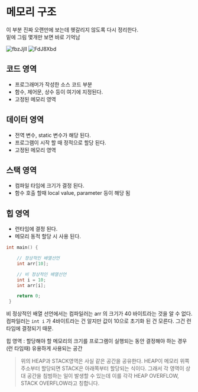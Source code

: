 # 메모리 구조 

이 부분 진짜 오랜만에 보는데 헷갈리지 않도록 다시 정리한다. </br>
밑에 그림 몇개만 보면 바로 기억남


![fbzJjII](https://user-images.githubusercontent.com/45758481/134809381-b2d292e9-842a-41c9-82b1-6f270ed6e522.png)
![FdJ8Xbd](https://user-images.githubusercontent.com/45758481/134809384-58b47d07-c6b1-417a-ad7c-516109d515d0.png)


## 코드 영역

- 프로그래머가 작성한 소스 코드 부분
- 함수, 제어문, 상수 등이 여기에 지정된다.
- 고정된 메모리 영역

## 데이터 영역

- 전역 변수, static 변수가 해당 된다.
- 프로그램이 시작 할 때 정적으로 할당 된다.
- 고정된 메모리 영역

## 스택 영역

- 컴파일 타임에 크기가 결정 된다.
- 함수 호출 할때 local value, parameter 등이 해당 됨

## 힙 영역

- 런타임에 결정 된다.
- 메모리 동적 할당 시 사용 된다.

```c
int main() {

	// 정상적인 배열선언
	int arr[10];

	// 비 정상적인 배열선언
	int i = 10;
	int arr[i];

	return 0;
 }
```

비 정상적인 배열 선언에서는 컴파일러는 arr 의 크기가 40 바이트라는 것을 알 수 없다.
컴파일러는 `int i` 가 4바이트라는 건 알지만 값이 10으로 초기화 된 건 모른다.
그건 런타임에 결정되기 때문.

힙 영역 : 할당해야 할 메모리의 크기를 프로그램이 실행되는 동안 결정해야 하는 경우(런 타임때) 유용하게 사용되는 공간


> 위의 HEAP과 STACK영역은 사실 같은 공간을 공유한다. HEAP이 메모리 위쪽 주소부터 할당되면 STACK은 아래쪽부터 할당되는 식이다. 그래서 각 영역이 상대 공간을 침범하는 일이 발생할 수 있는데 이를 각각 HEAP OVERFLOW, STACK OVERFLOW라고 칭합니다.
